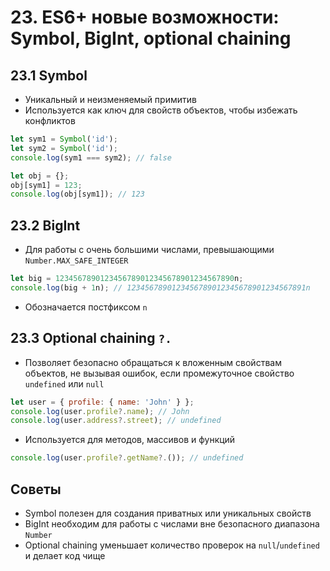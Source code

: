 # 23. ES6+ новые возможности: Symbol, BigInt, optional chaining

## 23.1 Symbol

* Уникальный и неизменяемый примитив
* Используется как ключ для свойств объектов, чтобы избежать конфликтов

```javascript
let sym1 = Symbol('id');
let sym2 = Symbol('id');
console.log(sym1 === sym2); // false

let obj = {};
obj[sym1] = 123;
console.log(obj[sym1]); // 123
```

## 23.2 BigInt

* Для работы с очень большими числами, превышающими `Number.MAX_SAFE_INTEGER`

```javascript
let big = 1234567890123456789012345678901234567890n;
console.log(big + 1n); // 1234567890123456789012345678901234567891n
```

* Обозначается постфиксом `n`

## 23.3 Optional chaining `?.`

* Позволяет безопасно обращаться к вложенным свойствам объектов, не вызывая ошибок, если промежуточное свойство `undefined` или `null`

```javascript
let user = { profile: { name: 'John' } };
console.log(user.profile?.name); // John
console.log(user.address?.street); // undefined
```

* Используется для методов, массивов и функций

```javascript
console.log(user.profile?.getName?.()); // undefined
```

## Советы

* Symbol полезен для создания приватных или уникальных свойств
* BigInt необходим для работы с числами вне безопасного диапазона `Number`
* Optional chaining уменьшает количество проверок на `null`/`undefined` и делает код чище
